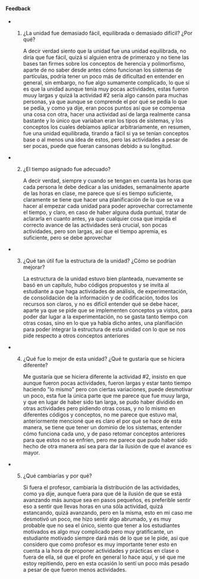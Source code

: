 #### Feedback

- 1. ¿La unidad fue demasiado fácil, equilibrada o demasiado difícil? ¿Por qué?
 
     A decir verdad siento que la unidad fue una unidad equilibrada, no diría que fue fácil, quizá si alguien entra de primerazo y no tiene las bases tan firmes sobre los conceptos de herencia
     y polimorfismo, aparte de no saber desde antes cómo funcionan los sistemas de partículas, podría tener un poco más de dificultad en entender en general, sin embargo, no fue algo sumamente complicado, lo que sí
     es que la unidad aunque tenía muy pocas actividades, estas fueron muuy largas y quizá la actividad #2 sería algo cansón para muchas personas, ya que aunque se comprende el por qué se pedía lo que se pedía, y como
     ya dije, eran pocos puntos así que se compensa una cosa con otra, hacer una actividad así de larga realmente cansa bastante y lo único que variaban eran los tipos de sistemas, y los conceptos los cuales
     debíamos aplicar arbitrariamente, en resumen, fue una unidad equilibrada, tirando a fácil si ya se tenían conceptos base o al menos una idea de estos, pero las actividades a pesar de ser pocas, puede que
     fueran cansonas debido a su longitud.

- 2. ¿El tiempo asignado fue adecuado?
 
     A decir verdad, siempre y cuando se tengan en cuenta las horas que cada persona le debe dedicar a las unidades, semanalmente aparte de las horas en clase, me parece que sí es tiempo suficiente, claramente se tiene
     que hacer una planificación de lo que se va a hacer al empezar cada unidad para poder aprovechar correctamente el tiempo, y claro, en caso de haber alguna duda puntual, tratar de aclararla en cuanto antes, ya que
     cualquier cosa que impida el correcto avance de las actividades será crucial, son pocas actividades, pero son largas, así que el tiempo apremia, es suficiente, pero se debe aprovechar

- 3. ¿Qué tan útil fue la estructura de la unidad? ¿Cómo se podrían mejorar?
 
     La estructura de la unidad estuvo bien planteada, nuevamente se basó en un capítulo, hubo códigos propuestos y se invita al estudiante a que haga actividades de análisis, de experimentación, de consolidación
     de la información y de codificación, todos los recursos son claros, y no es difícil entender qué se debe hacer, aparte ya que se pide que se implementen conceptos ya vistos, para poder dar lugar a la experimentación,
     no se gasta tanto tiempo con otras cosas, sino en lo que ya había dicho antes, una planifiación para poder integrar la estructura de esta unidad con lo que se nos pide respecto a otros conceptos anteriores

- 4. ¿Qué fue lo mejor de esta unidad? ¿Qué te gustaría que se hiciera diferente?
 
     Me gustaría que se hiciera diferente la actividad #2, insisto en que aunque fueron pocas actividades, fueron largas y estar tanto tiempo haciendo "lo mismo" pero con ciertas variaciones, puede desmotivar un poco,
     esta fue la única parte que me parece que fue muuy larga, y que en lugar de haber sido tan larga, se pudo haber dividido en otras actividades pero pidiendo otras cosas, y no lo mismo en diferentes códigos y conceptos,
     no me parece que estuvo mal, anteriormente mencioné que es claro el por qué se hace de esta manera, se tiene que tener un dominio de los sistemas, entender cómo funciona cada uno, y de paso retomar conceptos
     anteriores para que estos no se enfríen, pero me parece que pudo haber sido hecho de otra manera así sea para dar la ilusión de que el avance es mayor.

- 5. ¿Qué cambiarías y por qué?
 
     Si fuera el profesor, cambiaría la distribución de las actividades, como ya dije, aunque fuera para que dé la ilusión de que se está avanzando más aunque sea en pasos pequeños, es preferible sentir eso a sentir
     que llevas horas en una sóla actividad, quizá estancando, quizá avanzando, pero en la misma, esto en mi caso me desmotivó un poco, me hizo sentir algo abrumado, y es muy probable que no sea el único, siento que
     tener a los estudiantes motivados es algo muy complicado pero muy gratificante, un estudiante motivado siempre dará más de lo que se le pide, así que considero que como profesor es muy importante tener esto en
     cuenta a la hora de proponer actividades y prácticas en clase o fuera de ella, sé que el profe en general lo hace aquí, y sé que me estoy repitiendo, pero en esta ocasión lo sentí un poco más pesado a pesar de que fueron menos actividades.
